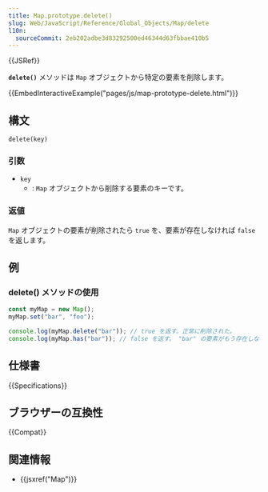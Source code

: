 ```yaml
---
title: Map.prototype.delete()
slug: Web/JavaScript/Reference/Global_Objects/Map/delete
l10n:
  sourceCommit: 2eb202adbe3d83292500ed46344d63fbbae410b5
---
```


{{JSRef}}

**`delete()`** メソッドは `Map` オブジェクトから特定の要素を削除します。

{{EmbedInteractiveExample("pages/js/map-prototype-delete.html")}}

## 構文

```js-nolint
delete(key)
```

### 引数

- `key`
  - : `Map` オブジェクトから削除する要素のキーです。

### 返値

`Map` オブジェクトの要素が削除されたら `true` を、要素が存在しなければ `false` を返します。

## 例

### delete() メソッドの使用

```js
const myMap = new Map();
myMap.set("bar", "foo");

console.log(myMap.delete("bar")); // true を返す。正常に削除された。
console.log(myMap.has("bar")); // false を返す。 "bar" の要素がもう存在しない。
```

## 仕様書

{{Specifications}}

## ブラウザーの互換性

{{Compat}}

## 関連情報

- {{jsxref("Map")}}
